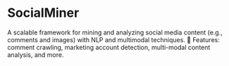 # SocialMiner
A scalable framework for mining and analyzing social media content (e.g., comments and images) with NLP and multimodal techniques. 
🚀 Features: comment crawling, marketing account detection, multi-modal content analysis, and more.
